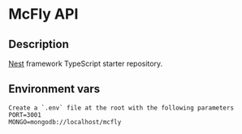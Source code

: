# McFly API

## Description
[Nest](https://github.com/nestjs/nest) framework TypeScript starter repository.

## Environment vars
```
Create a `.env` file at the root with the following parameters
PORT=3001
MONGO=mongodb://localhost/mcfly
```

